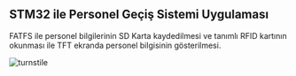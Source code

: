 ## STM32 ile Personel Geçiş Sistemi Uygulaması

FATFS ile personel bilgilerinin SD Karta kaydedilmesi ve tanımlı RFID kartının okunması ile TFT ekranda personel bilgisinin gösterilmesi.

![turnstile](https://github.com/KOBASTAR-IME-2024/SW-TURNSTILE-ACCESS-SYSTEM/assets/115595244/c9a7b83c-6bd3-4674-8111-a78fa5b1d2b3)
